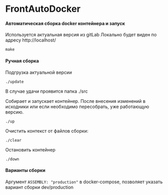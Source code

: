 # FrontAutoDocker

#### Автоматическая сборка docker контейнера и запуск
Используется актуальная версия из gitLab
Локально будет виден по адресу http://localhost/
````
make
````
#### Ручная сборка
Подгрузка актуальной версии 
````
./update
````
В случае удачи проявится папка ./src

Собирает и запускает контейнер.
После внесения изменений в исходники или если необходимо пересобрать, 
уже работающую версию.
````
./up
````

Очистить контекст от файлов сборки:
````
./clear
````

Остановить контейнер
````
./down
````

#### Варианты сборки
Аргумент `ASSEMBLY: "production"` в docker-compose, позволяет указать вариант сборки dev/production
